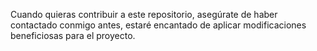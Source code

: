 Cuando quieras contribuir a este repositorio, asegúrate de haber contactado conmigo antes, estaré encantado de aplicar modificaciones beneficiosas para el proyecto.
